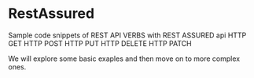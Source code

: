 # RestAssured
Sample code snippets of REST API VERBS with REST ASSURED api
HTTP GET
HTTP POST
HTTP PUT
HTTP DELETE
HTTP PATCH


We will explore some basic exaples and then move on to more complex ones.
